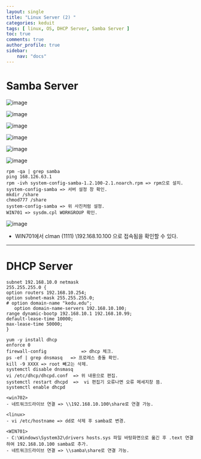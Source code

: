 ```yaml
---
layout: single
title: "Linux Server (2) "
categories: keduit
tags: [ linux, OS, DHCP Server, Samba Server ]
toc: true 
comments: true
author_profile: true
sidebar:
    nav: "docs"
---
```


# Samba Server

![image](https://user-images.githubusercontent.com/128279031/230845159-9bcedbd0-173a-489f-aa30-deda03b55c58.png)

![image](https://user-images.githubusercontent.com/128279031/230845243-0af08496-2359-473c-af03-e7ac641e7658.png)

![image](https://user-images.githubusercontent.com/128279031/230845320-7c13841a-bfd2-4f01-b5c2-7aaa7ee56ef5.png)

![image](https://user-images.githubusercontent.com/128279031/230876650-5b4114a8-5455-460d-ad1f-b895defa764e.png)

![image](https://user-images.githubusercontent.com/128279031/230845463-4c049114-c6d8-48a7-8a1f-52fe228a71e6.png)

![image](https://user-images.githubusercontent.com/128279031/230845509-f3064a4a-34a0-4154-895b-dd1c2342a5e1.png)


```
rpm -qa | grep samba 
ping 168.126.63.1
rpm -ivh system-config-samba-1.2.100-2.1.noarch.rpm => rpm으로 설치.
system-config-samba => 서버 설정 창 확인.
mkdir /share
chmod777 /share
system-config-samba => 위 사진처럼 설정.
WIN701 => sysdm.cpl WORKGROUP 확인.
```

![image](https://user-images.githubusercontent.com/128279031/230845580-4805da32-3614-4349-871a-9cced81bf04f.png)

* WIN701에서 clman (1111) \\192.168.10.100 으로 접속됨을 확인할 수 있다.

---

# DHCP Server

```
subnet 192.168.10.0 netmask
255.255.255.0 {
option routers 192.168.10.254;
option subnet-mask 255.255.255.0;
# option domain-name "kedu.edu";
   option domain-name-servers 192.168.10.100;
range dynamic-bootp 192.168.10.1 192.168.10.99;
default-lease-time 10000;
max-lease-time 50000;
}
```


```
yum -y install dhcp
enforce 0
firewall-config             => dhcp 체크.
ps -ef | grep dnsmasq   => 프로레스 충돌 확인.
kill -9 XXXX => root 빼고는 삭제.
systemctl disable dnsmasq
vi /etc/dhcp/dhcpd.conf  => 위 내용으로 편집.
systemctl restart dhcpd  =>  vi 편집기 오류나면 오류 메세지창 뜸.
systemctl enable dhcpd
```

```
<win702>
- 네트워크드라이브 연결 => \\192.168.10.100\share로 연결 가능.
```

```
<linux>
- vi /etc/hostname => dd로 삭제 후 samba로 변경.

<WIN701>
- C:\Windows\System32\drivers hosts.sys 파일 바탕화면으로 옮긴 후 .text 연결하여 192.168.10.100 samba로 추가.
- 네트워크드라이브 연결 => \\samba\share로 연결 가능.